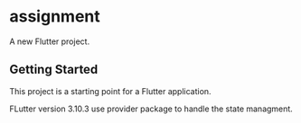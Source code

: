 # assignment

A new Flutter project.

## Getting Started

This project is a starting point for a Flutter application.

FLutter version 3.10.3 
use provider package to handle the state managment.
